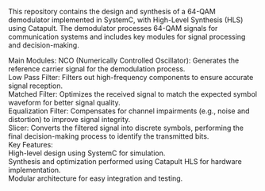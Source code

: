 This repository contains the design and synthesis of a 64-QAM demodulator implemented in SystemC, with High-Level Synthesis (HLS) using Catapult. The demodulator processes 64-QAM signals for communication systems and includes key modules for signal processing and decision-making.

Main Modules:
NCO (Numerically Controlled Oscillator): Generates the reference carrier signal for the demodulation process.  
Low Pass Filter: Filters out high-frequency components to ensure accurate signal reception.  
Matched Filter: Optimizes the received signal to match the expected symbol waveform for better signal quality.  
Equalization Filter: Compensates for channel impairments (e.g., noise and distortion) to improve signal integrity.  
Slicer: Converts the filtered signal into discrete symbols, performing the final decision-making process to identify the transmitted bits.  
Key Features:  
High-level design using SystemC for simulation.  
Synthesis and optimization performed using Catapult HLS for hardware implementation.  
Modular architecture for easy integration and testing.  
